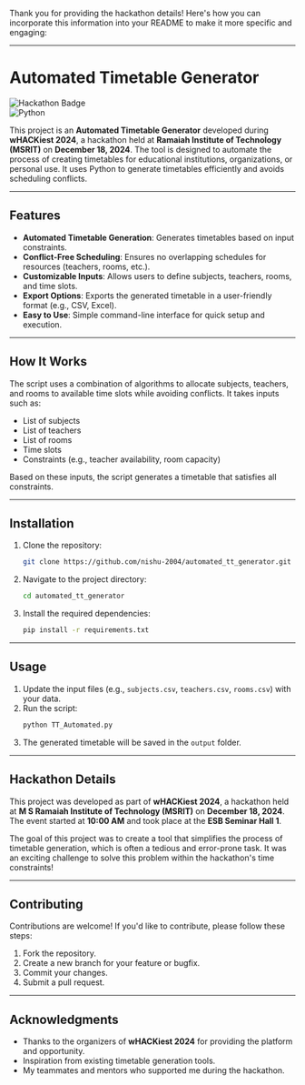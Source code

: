 Thank you for providing the hackathon details! Here's how you can incorporate this information into your README to make it more specific and engaging:

---

# Automated Timetable Generator

![Hackathon Badge](https://img.shields.io/badge/Hackathon-wHACKiest_2024-blue)  
![Python](https://img.shields.io/badge/Python-3.x-green) 

This project is an **Automated Timetable Generator** developed during **wHACKiest 2024**, a hackathon held at **Ramaiah Institute of Technology (MSRIT)** on **December 18, 2024**. The tool is designed to automate the process of creating timetables for educational institutions, organizations, or personal use. It uses Python to generate timetables efficiently and avoids scheduling conflicts.

---

## Features

- **Automated Timetable Generation**: Generates timetables based on input constraints.
- **Conflict-Free Scheduling**: Ensures no overlapping schedules for resources (teachers, rooms, etc.).
- **Customizable Inputs**: Allows users to define subjects, teachers, rooms, and time slots.
- **Export Options**: Exports the generated timetable in a user-friendly format (e.g., CSV, Excel).
- **Easy to Use**: Simple command-line interface for quick setup and execution.

---

## How It Works

The script uses a combination of algorithms to allocate subjects, teachers, and rooms to available time slots while avoiding conflicts. It takes inputs such as:
- List of subjects
- List of teachers
- List of rooms
- Time slots
- Constraints (e.g., teacher availability, room capacity)

Based on these inputs, the script generates a timetable that satisfies all constraints.

---

## Installation

1. Clone the repository:
   ```bash
   git clone https://github.com/nishu-2004/automated_tt_generator.git
   ```
2. Navigate to the project directory:
   ```bash
   cd automated_tt_generator
   ```
3. Install the required dependencies:
   ```bash
   pip install -r requirements.txt
   ```

---

## Usage

1. Update the input files (e.g., `subjects.csv`, `teachers.csv`, `rooms.csv`) with your data.
2. Run the script:
   ```bash
   python TT_Automated.py
   ```
3. The generated timetable will be saved in the `output` folder.

---

## Hackathon Details

This project was developed as part of **wHACKiest 2024**, a hackathon held at **M S Ramaiah Institute of Technology (MSRIT)** on **December 18, 2024**. The event started at **10:00 AM** and took place at the **ESB Seminar Hall 1**.

The goal of this project was to create a tool that simplifies the process of timetable generation, which is often a tedious and error-prone task. It was an exciting challenge to solve this problem within the hackathon's time constraints!

---

## Contributing

Contributions are welcome! If you'd like to contribute, please follow these steps:
1. Fork the repository.
2. Create a new branch for your feature or bugfix.
3. Commit your changes.
4. Submit a pull request.

---

## Acknowledgments

- Thanks to the organizers of **wHACKiest 2024** for providing the platform and opportunity.
- Inspiration from existing timetable generation tools.
- My teammates and mentors who supported me during the hackathon.

